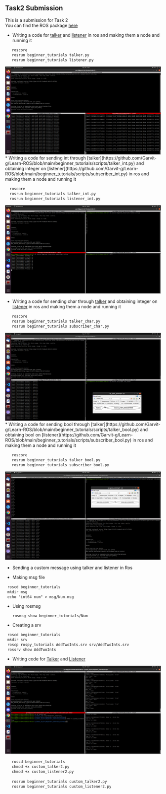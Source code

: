 ## Task2 Submission
This is a submission for Task 2  
You can find the ROS package [here](https://github.com/Garvit-g/Learn-ROS/tree/main/beginner_tutorials)


* Writing a code for  [talker](https://github.com/Garvit-g/Learn-ROS/blob/main/beginner_tutorials/scripts/talker.py) and [listener](https://github.com/Garvit-g/Learn-ROS/blob/main/beginner_tutorials/scripts/listener.py) in ros and making them a node and running it
```
   roscore
   rosrun beginner_tutorials talker.py
   rosrun beginner_tutorials listener.py
```  
 <img src="Data/talker_listener.png">
 * Writing a code for sending int through [talker](https://github.com/Garvit-g/Learn-ROS/blob/main/beginner_tutorials/scripts/talker_int.py)  and obtaining integer on [listener](https://github.com/Garvit-g/Learn-ROS/blob/main/beginner_tutorials/scripts/subscriber_int.py)  in ros and making them a node and running it


 ```
   roscore
   rosrun beginner_tutorials talker_int.py
   rosrun beginner_tutorials listener_int.py
```  
  <img src="Data/int_talker.png">
  
  * Writing a code for sending char through [talker](https://github.com/Garvit-g/Learn-ROS/blob/main/beginner_tutorials/scripts/talker_char.py) and obtaining integer on [listener](https://github.com/Garvit-g/Learn-ROS/blob/main/beginner_tutorials/scripts/subscriber_char.py) in ros and making them a node and running it


```
   roscore
   rosrun beginner_tutorials talker_char.py
   rosrun beginner_tutorials subscriber_char.py
```  
  <img src="Data/char_talker.png">
  * Writing a code for sending bool through   [talker](https://github.com/Garvit-g/Learn-ROS/blob/main/beginner_tutorials/scripts/talker_bool.py)   and obtaining bool on   [listener](https://github.com/Garvit-g/Learn-ROS/blob/main/beginner_tutorials/scripts/subscriber_bool.py)   in ros and making them a node and running it





``` 
   roscore
   rosrun beginner_tutorials talker_bool.py
   rosrun beginner_tutorials subscriber_bool.py
```


  <img src="Data/bool_talker.png">
  
  * Sending a custom message using talker and listener in Ros
  
  * Making msg file 
  
   
   ```
    roscd beginner_tutorials
    mkdir msg
    echo "int64 num" > msg/Num.msg
   ```   
  * Using rosmsg 
  
    ```
    rosmsg show beginner_tutorials/Num
    ```
   * Creating a srv
   ``` 
    roscd beginner_tutorials
    mkdir srv
    roscp rospy_tutorials AddTwoInts.srv srv/AddTwoInts.srv
    rossrv show AddTwoInts
   ```    
   * Writing code for [Talker](https://github.com/Garvit-g/Learn-ROS/blob/main/beginner_tutorials/scripts/custom_talker2.py) and [Listener](https://github.com/Garvit-g/Learn-ROS/blob/main/beginner_tutorials/scripts/custom_listener2.py)
   <img src="Data/Custom_message.png">
   
   
   
 ``` 
    roscd beginner_tutorials
    chmod +x custom_talker2.py
    chmod +x custom_listener2.py
    
    rosrun beginner_tutorials custom_talker2.py
    rosrun beginner_tutorials custom_listener2.py
``` 





   
   
